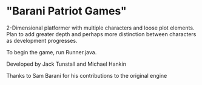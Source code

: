 "Barani Patriot Games"
===================
2-Dimensional platformer with multiple characters and loose plot elements. Plan to add greater depth and perhaps more distinction between characters as development progresses.

To begin the game, run Runner.java.

Developed by Jack Tunstall and Michael Hankin

Thanks to Sam Barani for his contributions to the original engine
